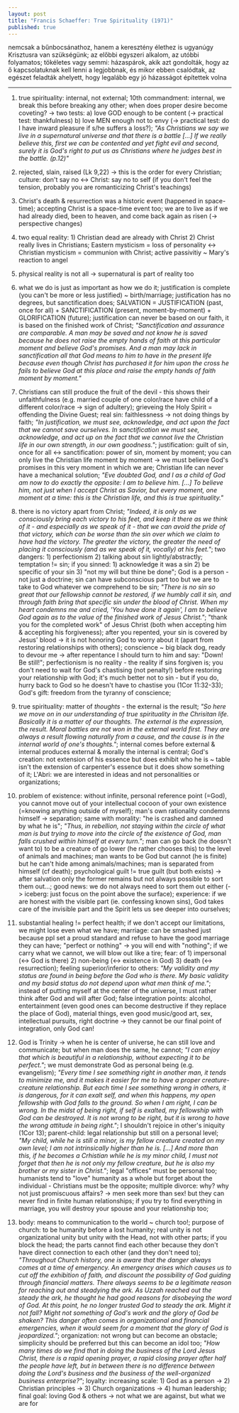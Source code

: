 ```yaml
---
layout: post
title: "Francis Schaeffer: True Spirituality (1971)"
published: true
---
```


nemcsak a bűnbocsánathoz, hanem a keresztény élethez is ugyanúgy Krisztusra van szükségünk; az előbbi egyszeri alkalom, az utóbbi folyamatos; tökéletes vagy semmi: házaspárok, akik azt gondolták, hogy az ő kapcsolatuknak kell lenni a legjobbnak, és mikor ebben csalódtak, az egészet feladták ahelyett, hogy legalább egy jó házasságot építettek volna

---

1. true spirituality: internal, not external; 10th commandment: internal, we break this before breaking any other; when does proper desire become coveting? -> two tests: a) love GOD enough to be content (-> practical test: thankfulness) b) love MEN enough not to envy (-> practical test: do I have inward pleasure if s/he suffers a loss?); _"As Christians we say we live in a supernatural universe and that there is a battle [...] If we really believe this, first we can be contented and yet fight evil and second, surely it is God's right to put us as Christians where he judges best in the battle. (p.12)"_

2. rejected, slain, raised (Lk 9,22) -> this is the order for every Christian; culture: don't say no <-> Christ: say no to self (if you don't feel the tension, probably you are romanticizing Christ's teachings)

3. Christ's death & resurrection was a historic event (happened in space-time); accepting Christ is a space-time event too; we are to live as if we had already died, been to heaven, and come back again as risen (-> perspective changes)

4. two equal reality: 1) Christian dead are already with Christ 2) Christ really lives in Christians; Eastern mysticism = loss of personality <-> Christian mysticism = communion with Christ; active passivitiy ~ Mary's reaction to angel

5. physical reality is not all -> supernatural is part of reality too

6. what we do is just as important as how we do it; justification is complete (you can't be more or less justified) ~ birth/marriage; justification has no degrees, but sanctification does; SALVATION = JUSTIFICATION (past, once for all) + SANCTIFICATION (present, moment-by-moment) + GLORIFICATION (future); justification can never be based on our faith, it is based on the finished work of Christ; _"Sanctification and assurance are comparable. A man may be saved and not know he is saved because he does not raise the empty hands of faith at this particular moment and believe God's promises. And a man may lack in sanctification all that God means to him to have in the present life because even though Christ has purchased it for him upon the cross he fails to believe God at this place and raise the empty hands of faith moment by moment."_

7. Christians can still produce the fruit of the devil - this shows their unfaithfulness (e.g. married couple of one color/race have child of a different color/race -> sign of adultery); grieveing the Holy Spirit = offending the Divine Guest; real sin: faithlessness -> not doing things by faith; _"In justification, we must see, acknowledge, and act upon the fact that we cannot save ourselves. In sanctification we must see, acknowledge, and act up on the fact that we cannot live the Christian life in our own strength, in our own goodness."_; justification: guilt of sin, once for all <-> sanctification: power of sin, moment by moment; you can only live the Christian life moment by moment -> we must believe God's promises in this very moment in which we are; Christian life can never have a mechanical solution; _"Eve doubted God, and I as a child of God am now to do exactly the opposite: I am to believe him. [...] To believe him, not just when I accept Christ as Savior, but every moment, one moment at a time: this is the Christian life, and this is true spirituality."_

8. there is no victory apart from Christ; _"Indeed, it is only as we consciously bring each victory to his feet, and keep it there as we think of it - and especially as we speak of it - that we can avoid the pride of that victory, which can be worse than the sin over which we claim to have had the victory. The greater the victory, the greater the need of placing it consciously (and as we speak of it, vocally) at his feet."_; two dangers: 1) perfectionism 2) talking about sin lightly/abstractly; temptation != sin; if you sinned: 1) acknowledge it was a sin 2) be specific of your sin 3) "not my will but thine be done"; God is a person - not just a doctrine; sin can have subconscious part too but we are to take to God whatever we comprehend to be sin; _"There is no sin so great that our fellowship cannot be restored, if we humbly call it sin, and through faith bring that specific sin under the blood of Christ. When my heart condemns me and cried, 'You have done it again', I am to believe God again as to the value of the finished work of Jesus Christ."_; "thank you for the completed work" of Jesus Christ (both when accepting him & accepting his forgiveness); after you repented, your sin is covered by Jesus' blood -> it is not honoring God to worry about it (apart from restoring relationships with others); conscience ~ big black dog, ready to devour me -> after repentance I should turn to him and say: "Down! Be still!"; perfectionism is no reality - the reality if sins forgiven is; you don't need to wait for God's chastising (not penalty!) before restoring your relationship with God; it's much better not to sin - but if you do, hurry back to God so he doesn't have to chastise you (1Cor 11:32-33); God's gift: freedom from the tyranny of conscience;

9. true spirituality: matter of _thoughts_ - the external is the result; _"So here we move on in our understanding of true spirituality in the Chrisitan life. Basically it is a matter of our thoughts. The external is the expression, the result. Moral battles are not won in the external world first. They are always a result flowing naturally from a cause, and the cause is in the internal world of one's thoughts."_; internal comes before external & internal produces external & morally the internal is central; God's creation: not extension of his essence but does exhibit who he is ~ table isn't the extension of carpenter's essence but it does show something of it; L'Abri: we are interested in ideas and not personalities or organizations;

10. problem of existence: without infinite, personal reference point (=God), you cannot move out of your intellectual cocoon of your own existence (=knowing anything outside of myself); man's own rationality condemns himself -> separation; same with morality: "he is crashed and damned by what he is"; _"Thus, in rebellion, not staying within the circle of what man is but trying to move into the circle of the existence of God, man falls crushed within himself at every turn."_; man can go back (he doesn't want to) to be a creature of go lower (he rather chooses this) to the level of animals and machines; man wants to be God but cannot (he is finite) but he can't hide among animals/machines; man is separated from himself (cf death); psychological guilt != true guilt (but both exists) -> after salvation only the former remains but not always possible to sort them out...; good news: we do not always need to sort them out either (-> iceberg: just focus on the point above the surface); experience: if we are honest with the visible part (ie. confessing known sins), God takes care of the invisible part and the Spirit lets us see deeper into ourselves;

11. substantial healing != perfect health; if we don't accept our limitations, we might lose even what we have; marriage: can be smashed just because ppl set a proud standard and refuse to have the good marriage they can have; "perfect or nothing" -> you will end with "nothing"; if we carry what we cannot, we will blow out like a tire; fear: of 1) impersonal (<-> God is there) 2) non-being (<-> existence in God) 3) death (<-> resurrection); feeling superior/inferior to others: _"My validity and my status are found in being before the God who is there. My basic validity and my basid status do not depend upon what men think of me."_; instead of putting myself at the center of the universe, I must rather think after God and will after God; false integration points: alcohol, entertainment (even good ones can become destructive if they replace the place of God), material things, even good music/good art, sex, intellectual pursuits, right doctrine -> they cannot be our final point of integration, only God can!

12. God is Trinity -> when he is center of universe, he can still love and communicate; but when man does the same, he cannot; _"I can enjoy that which is beautiful in a relationship, without expecting it to be perfect."_; we must demonstrate God as personal being (e.g. evangelism); _"Every time I see something right in another man, it tends to minimize me, and it makes it easier for me to have a proper creature-creature relationship. But each time I see something wrong in others, it is dangerous, for it can exalt self, and when this happens, my open fellowship with God falls to the ground. So when I am right, I can be wrong. In the midst of being right, if self is exalted, my fellowship with God can be destroyed. It is not wrong to be right, but it is wrong to have the wrong attitude in being right."_; I shouldn't rejoice in other's iniquity (1Cor 13); parent-child: legal relationship but still on a personal level; _"My child, while he is still a minor, is my fellow creature created on my own level; I am not intrinsically higher than he is. [...] And more than this, if he becomes a Crhistian while he is my minor child, I must not forget that then he is not only my fellow creature, but he is also my brother or my sister in Christ."_; legal "offices" must be personal too; humanists tend to "love" humanity as a whole but forget about the individual - Christians must be the opposite; multiple divorce: why? why not just promiscuous affairs? -> men seek more than sex! but they can never find in finite human relationships; if you try to find everything in marriage, you will destroy your spouse and your relationship too;

13. body: means to communication to the world ~ church too!; purpose of church: to be humanity before a lost humanity; real unity is not organizational unity but unity with the Head, not with other parts; if you block the head; the parts cannot find each other because they don't have direct connection to each other (and they don't need to); _"Throughout Church history, one is aware that the danger always comes at a time of emergency. An emergency arises which causes us to cut off the exhibition of faith, and discount the possibility of God guiding through financial matters. There always seems to be a legitimate reason for reaching out and steadying the ark. As Uzzah reached out the steady the ark, he thought he had good reasons for disobeying the word of God. At this point, he no longer trusted God to steady the ark. Might it not fall? Might not something of God's work and the glory of God be shaken? This danger often comes in organizational and financial emergencies, when it would seem for a moment that the glory of God is jeopardized."_; organization: not wrong but can become an obstacle; simplicity should be preferred but this can become an idol too; _"How many times do we find that in doing the business of the Lord Jesus Christ, there is a rapid opening prayer, a rapid closing prayer after half the people have left, but in between there is no difference between doing the Lord's business and the business of the well-organized business enterprise?"_; loyalty: increasing scale: 1) God as a person -> 2) Christian principles -> 3) Church organizations -> 4) human leadership; final goal: loving God & others -> not what we are against, but what we are for
